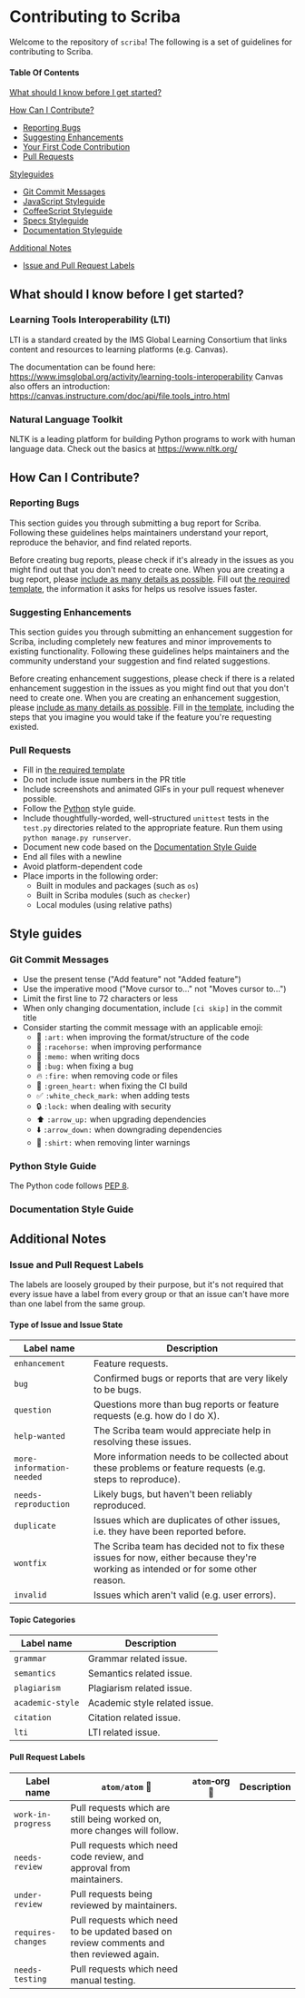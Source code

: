 # Contributing to Scriba

Welcome to the repository of `scriba`! The following is a set of guidelines for contributing to Scriba.

#### Table Of Contents

[What should I know before I get started?](#what-should-i-know-before-i-get-started)

[How Can I Contribute?](#how-can-i-contribute)
  * [Reporting Bugs](#reporting-bugs)
  * [Suggesting Enhancements](#suggesting-enhancements)
  * [Your First Code Contribution](#your-first-code-contribution)
  * [Pull Requests](#pull-requests)

[Styleguides](#styleguides)
  * [Git Commit Messages](#git-commit-messages)
  * [JavaScript Styleguide](#javascript-styleguide)
  * [CoffeeScript Styleguide](#coffeescript-styleguide)
  * [Specs Styleguide](#specs-styleguide)
  * [Documentation Styleguide](#documentation-styleguide)

[Additional Notes](#additional-notes)
  * [Issue and Pull Request Labels](#issue-and-pull-request-labels)

## What should I know before I get started?

### Learning Tools Interoperability (LTI)

LTI is a standard created by the IMS Global Learning Consortium that links content and resources to learning platforms (e.g. Canvas).

The documentation can be found here: https://www.imsglobal.org/activity/learning-tools-interoperability
Canvas also offers an introduction: https://canvas.instructure.com/doc/api/file.tools_intro.html

### Natural Language Toolkit

NLTK is a leading platform for building Python programs to work with human language data.
Check out the basics at https://www.nltk.org/

## How Can I Contribute?

### Reporting Bugs

This section guides you through submitting a bug report for Scriba. Following these guidelines helps maintainers understand your report, reproduce the behavior, and find related reports.

Before creating bug reports, please check if it's already in the issues as you might find out that you don't need to create one. When you are creating a bug report, please [include as many details as possible](#how-do-i-submit-a-good-bug-report). Fill out [the required template](ISSUE_TEMPLATE.md), the information it asks for helps us resolve issues faster.

### Suggesting Enhancements

This section guides you through submitting an enhancement suggestion for Scriba, including completely new features and minor improvements to existing functionality. Following these guidelines helps maintainers and the community understand your suggestion and find related suggestions.

Before creating enhancement suggestions, please check if there is a related enhancement suggestion in the issues as you might find out that you don't need to create one. When you are creating an enhancement suggestion, please [include as many details as possible](#how-do-i-submit-a-good-enhancement-suggestion). Fill in [the template](ISSUE_TEMPLATE.md), including the steps that you imagine you would take if the feature you're requesting existed.

### Pull Requests

* Fill in [the required template](PULL_REQUEST_TEMPLATE.md)
* Do not include issue numbers in the PR title
* Include screenshots and animated GIFs in your pull request whenever possible.
* Follow the [Python](#python-style-guide) style guide.
* Include thoughtfully-worded, well-structured `unittest` tests in the `test.py` directories related to the appropriate feature. Run them using `python manage.py runserver`.
* Document new code based on the [Documentation Style Guide](#documentation-style-guide)
* End all files with a newline
* Avoid platform-dependent code
* Place imports in the following order:
    * Built in modules and packages (such as `os`)
    * Built in Scriba modules (such as `checker`)
    * Local modules (using relative paths)

## Style guides

### Git Commit Messages

* Use the present tense ("Add feature" not "Added feature")
* Use the imperative mood ("Move cursor to..." not "Moves cursor to...")
* Limit the first line to 72 characters or less
* When only changing documentation, include `[ci skip]` in the commit title
* Consider starting the commit message with an applicable emoji:
    * :art: `:art:` when improving the format/structure of the code
    * :racehorse: `:racehorse:` when improving performance
    * :memo: `:memo:` when writing docs
    * :bug: `:bug:` when fixing a bug
    * :fire: `:fire:` when removing code or files
    * :green_heart: `:green_heart:` when fixing the CI build
    * :white_check_mark: `:white_check_mark:` when adding tests
    * :lock: `:lock:` when dealing with security
    * :arrow_up: `:arrow_up:` when upgrading dependencies
    * :arrow_down: `:arrow_down:` when downgrading dependencies
    * :shirt: `:shirt:` when removing linter warnings

### Python Style Guide

The Python code follows [PEP 8](https://www.python.org/dev/peps/pep-0008/).

### Documentation Style Guide

## Additional Notes

### Issue and Pull Request Labels

The labels are loosely grouped by their purpose, but it's not required that every issue have a label from every group or that an issue can't have more than one label from the same group.

#### Type of Issue and Issue State

| Label name | Description |
| --- | --- |
| `enhancement` | Feature requests. |
| `bug` | Confirmed bugs or reports that are very likely to be bugs. |
| `question` | Questions more than bug reports or feature requests (e.g. how do I do X). |
| `help-wanted` | The Scriba team would appreciate help in resolving these issues. |
| `more-information-needed` | More information needs to be collected about these problems or feature requests (e.g. steps to reproduce). |
| `needs-reproduction` | Likely bugs, but haven't been reliably reproduced. |
| `duplicate` | Issues which are duplicates of other issues, i.e. they have been reported before. |
| `wontfix` | The Scriba team has decided not to fix these issues for now, either because they're working as intended or for some other reason. |
| `invalid` | Issues which aren't valid (e.g. user errors). |

#### Topic Categories

| Label name | Description |
| --- | --- |
| `grammar` | Grammar related issue. |
| `semantics` | Semantics related issue. |
| `plagiarism` | Plagiarism related issue. |
| `academic-style` | Academic style related issue. |
| `citation` | Citation related issue. |
| `lti` | LTI related issue. |

#### Pull Request Labels

| Label name | `atom/atom` :mag_right: | `atom`‑org :mag_right: | Description
| --- | --- | --- | --- |
| `work-in-progress` | Pull requests which are still being worked on, more changes will follow. |
| `needs-review` | Pull requests which need code review, and approval from maintainers. |
| `under-review` | Pull requests being reviewed by maintainers. |
| `requires-changes` | Pull requests which need to be updated based on review comments and then reviewed again. |
| `needs-testing` | Pull requests which need manual testing. |
